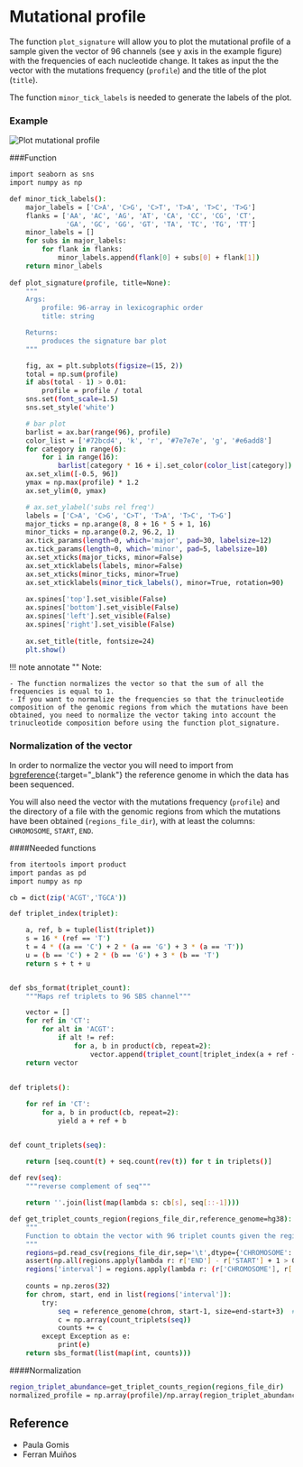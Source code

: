 # Mutational profile

The function `plot_signature`  will allow you to plot the mutational profile of a sample given the vector of 96 channels (see y axis in the example figure) with the frequencies of each nucleotide change. 
It takes as input the the vector with the mutations frequency  (`profile`) and the title of the plot (`title`).

The function `minor_tick_labels`  is needed to generate the labels of the plot.
### Example
![Plot mutational profile](.../assets/images/plot_mutational_profile.png)

###Function 
```bash
import seaborn as sns
import numpy as np

def minor_tick_labels():
    major_labels = ['C>A', 'C>G', 'C>T', 'T>A', 'T>C', 'T>G']
    flanks = ['AA', 'AC', 'AG', 'AT', 'CA', 'CC', 'CG', 'CT',
              'GA', 'GC', 'GG', 'GT', 'TA', 'TC', 'TG', 'TT']
    minor_labels = []
    for subs in major_labels:
        for flank in flanks:
            minor_labels.append(flank[0] + subs[0] + flank[1])
    return minor_labels
    
def plot_signature(profile, title=None):
    """
    Args:
        profile: 96-array in lexicographic order
        title: string

    Returns:
        produces the signature bar plot
    """

    fig, ax = plt.subplots(figsize=(15, 2))
    total = np.sum(profile)
    if abs(total - 1) > 0.01:
        profile = profile / total
    sns.set(font_scale=1.5)
    sns.set_style('white')

    # bar plot
    barlist = ax.bar(range(96), profile)
    color_list = ['#72bcd4', 'k', 'r', '#7e7e7e', 'g', '#e6add8']
    for category in range(6):
        for i in range(16):
            barlist[category * 16 + i].set_color(color_list[category])
    ax.set_xlim([-0.5, 96])
    ymax = np.max(profile) * 1.2
    ax.set_ylim(0, ymax)

    # ax.set_ylabel('subs rel freq')
    labels = ['C>A', 'C>G', 'C>T', 'T>A', 'T>C', 'T>G']
    major_ticks = np.arange(8, 8 + 16 * 5 + 1, 16)
    minor_ticks = np.arange(0.2, 96.2, 1)
    ax.tick_params(length=0, which='major', pad=30, labelsize=12)
    ax.tick_params(length=0, which='minor', pad=5, labelsize=10)
    ax.set_xticks(major_ticks, minor=False)
    ax.set_xticklabels(labels, minor=False)
    ax.set_xticks(minor_ticks, minor=True)
    ax.set_xticklabels(minor_tick_labels(), minor=True, rotation=90)
    
    ax.spines['top'].set_visible(False)
    ax.spines['bottom'].set_visible(False)
    ax.spines['left'].set_visible(False)
    ax.spines['right'].set_visible(False)
    
    ax.set_title(title, fontsize=24)
    plt.show()
```


!!! note annotate ""
    Note: 
    
    - The function normalizes the vector so that the sum of all the frequencies is equal to 1.
    - If you want to normalize the frequencies so that the trinucleotide composition of the genomic regions from which the mutations have been obtained, you need to normalize the vector taking into account the trinucleotide composition before using the function plot_signature.

### Normalization of the vector      

In order to normalize the vector you will need to import from [bgreference](https://bbglab.github.io/bbgwiki/Tools/BBG-tools/BGreference/){:target="_blank"} the reference genome in which the data has been sequenced.

You will also need the vector with the mutations frequency (`profile`) and the directory of a file with the genomic regions from which the mutations have been obtained (`regions_file_dir`), with at least the columns: `CHROMOSOME`, `START`, `END`.



####Needed functions
```bash
from itertools import product
import pandas as pd
import numpy as np

cb = dict(zip('ACGT','TGCA'))

def triplet_index(triplet):

    a, ref, b = tuple(list(triplet))
    s = 16 * (ref == 'T')
    t = 4 * ((a == 'C') + 2 * (a == 'G') + 3 * (a == 'T'))
    u = (b == 'C') + 2 * (b == 'G') + 3 * (b == 'T')
    return s + t + u


def sbs_format(triplet_count):
    """Maps ref triplets to 96 SBS channel"""

    vector = []
    for ref in 'CT':
        for alt in 'ACGT':
            if alt != ref:
                for a, b in product(cb, repeat=2):
                    vector.append(triplet_count[triplet_index(a + ref + b)])
    return vector
    
    
def triplets():

    for ref in 'CT':
        for a, b in product(cb, repeat=2):
            yield a + ref + b


def count_triplets(seq):

    return [seq.count(t) + seq.count(rev(t)) for t in triplets()]
    
def rev(seq):
    """reverse complement of seq"""

    return ''.join(list(map(lambda s: cb[s], seq[::-1]))) 

def get_triplet_counts_region(regions_file_dir,reference_genome=hg38):
    """
    Function to obtain the vector with 96 triplet counts given the regions file.
    """
    regions=pd.read_csv(regions_file_dir,sep='\t',dtype={'CHROMOSOME':'string'})
    assert(np.all(regions.apply(lambda r: r['END'] - r['START'] + 1 > 0, axis=1)))
    regions['interval'] = regions.apply(lambda r: (r['CHROMOSOME'], r['START'], r['END']), axis=1)
        
    counts = np.zeros(32)
    for chrom, start, end in list(regions['interval']):
        try:
            seq = reference_genome(chrom, start-1, size=end-start+3)  # sequence +1 nt 5' and 3' flanking nucleotides
            c = np.array(count_triplets(seq))
            counts += c
        except Exception as e:
            print(e)
    return sbs_format(list(map(int, counts)))
```

####Normalization
```bash
region_triplet_abundance=get_triplet_counts_region(regions_file_dir)
normalized_profile = np.array(profile)/np.array(region_triplet_abundance)
```








     
## Reference
- Paula Gomis
- Ferran Muiños
